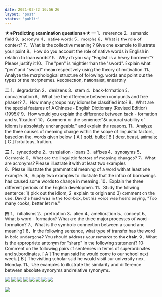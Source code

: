 ```yaml
---
date: 2021-02-22 16:56:26
layout: 'post'
status: 'public'
---
```


**★※Predicting examination questions※★**
**一**
1、reference
2、semantic field
3、acronym
4、native words
5、morphs
6、What is the role of context?
7、What is the collective meaning？Give one example to illustrate your point 
8、How do you account the role of native words in English in relation to loan words?
9、Why do you say “English is a heavy borrower”? Please justify it 
10、The "pen" is mightier than the "sword". Explain what "pen" and "sword" mean respectively using the theory of motivation.
11、Analyze the morphological structure of following. words and point out the types of the morphemes. Recollection, nationalist, unearthly.

**二**
1、degradation
2、denizens
3、stem
4、back-formation
5、concatenation
6、What are the difference between compunds and free phases?
7、How many groups may idioms be classified into?
8、What are the special features of A Chinese - English Dictionary (Revised Edition) (1995)?
9、How would you explain the difference between back - formation and suffixation?
10、Comment on the sentence:"Structural stability of idioms is absolutely unchangeable." and explain the reasons.
11、Analyze the three causes of meaning change within the scope of linguistic factors, based on the. words given below:
[ A ] gold, bulb;
[ B ] deer, beast, animals;
[ C ] fortuitous, fruition.

**三**
1、synecdoche
2、translation - loans
3、affixes
4、synonyms
5、Germanic
6、What are the linguistic factors of meaning changes?
7、What are acronyms? Please illustrate it with at least two examples.  
8、Please illustrate the grammatical meaning of a word with at least one example.
9、Supply two examples to illustrate that the influx of borrowings has caused some words to change in meaning.
10、Explain the three different periods of the English developmen.
11、Study the follwing sentence: 1) pick out the idiom, 2) explain its origin and 3) comment on the use.
David's head was in the tool-box, but his voice was heard saying, "Too many cooks, better let me."

**四**
1、initialisms
2、prefixation
3、alien
4、amelioration
5、concept
6、What is word - formation? What are the three major processes of word - formation?
7、What is the symbolic connection between a sound and meaning?
8、In the following sentence, what type of transfer has the word in bold undergone? 
You should address your remarks to the **chair**.
9、What is the appropriate antonym for "sharp" in the following statement?
10、Comment on the following pairs of sentences in terms of superordinates and subordinates.
[ A ] The man said he would come to our school next week.
[ B ] The visiting scholar said he would visiit our university next Monday.
11、Use examples to illustrate the similarity and diifference between absolute synonyms and relative synonyms.

![](https://inz.oss-cn-beijing.aliyuncs.com/Images/Lexicology%20answers%20/0001.jpg)
![](https://inz.oss-cn-beijing.aliyuncs.com/Images/Lexicology%20answers%20/0002.jpg)
![](https://inz.oss-cn-beijing.aliyuncs.com/Images/Lexicology%20answers%20/0003.jpg)
![](https://inz.oss-cn-beijing.aliyuncs.com/Images/Lexicology%20answers%20/0004.jpg)
![](https://inz.oss-cn-beijing.aliyuncs.com/Images/Lexicology%20answers%20/0005.jpg)
![](https://inz.oss-cn-beijing.aliyuncs.com/Images/Lexicology%20answers%20/0006.jpg)
![](https://inz.oss-cn-beijing.aliyuncs.com/Images/Lexicology%20answers%20/0007.jpg)
![](https://inz.oss-cn-beijing.aliyuncs.com/Images/Lexicology%20answers%20/0008.jpg)

![](http://)
